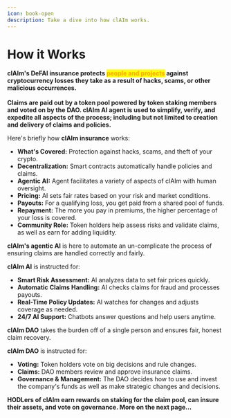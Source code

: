 ```yaml
---
icon: book-open
description: Take a dive into how clAIm works.
---
```


# How it Works

**clAIm's DeFAI insurance protects&#x20;**<mark style="color:orange;">**people and projects**</mark>**&#x20;against cryptocurrency losses they take as a result of hacks, scams, or other malicious occurrences.** \
\
**Claims are paid out by a token pool powered by token staking members and voted on by the DAO. clAIm AI agent is used to simplify, verify, and expedite all aspects of the process; including but not limited to creation and delivery of claims and policies.**

Here's briefly how **clAIm insurance** works:

* **What's Covered:** Protection against hacks, scams, and theft of your crypto.
* **Decentralization:** Smart contracts automatically handle policies and claims.
* **Agentic AI:** Agent facilitates a variety of aspects of clAIm with human oversight.
* **Pricing:** AI sets fair rates based on your risk and market conditions.
* **Payouts:** For a qualifying loss, you get paid from a shared pool of funds.
* **Repayment:** The more you pay in premiums, the higher percentage of your loss is covered.
* **Community Role:** Token holders help assess risks and validate claims, as well as earn for adding liquidity.

**clAIm's agentic AI** is here to automate an un-complicate the process of ensuring claims are handled correctly and fairly.

**clAIm AI** is instructed for:

* **Smart Risk Assessment:** AI analyzes data to set fair prices quickly.
* **Automatic Claims Handling:** AI checks claims for fraud and processes payouts.
* **Real-Time Policy Updates:** AI watches for changes and adjusts coverage as needed.
* **24/7 AI Support:** Chatbots answer questions and help users anytime.

**clAIm DAO** takes the burden off of a single person and ensures fair, honest claim recovery.

**clAIm DAO** is instructed for:

* **Voting:** Token holders vote on big decisions and rule changes.
* **Claims:** DAO members review and approve insurance claims.
* **Governance & Management:** The DAO decides how to use and invest the company's funds as well as make strategic changes and decisions.

**HODLers of clAIm earn rewards on staking for the claim pool, can insure their assets, and vote on governance. More on the next page...**
